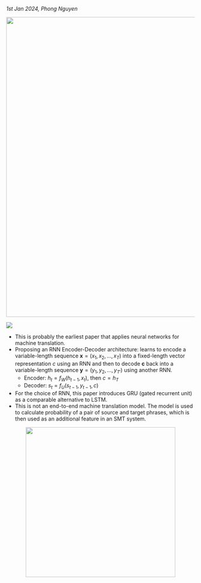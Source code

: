 *1st Jan 2024, Phong Nguyen*

<div>
<p align="center">
  <img src="../figures/Learning Phrase Representations using RNN Encoder–Decoder for Statistical Machine Translation-0.png" style="width:800px"/>
</p>

<a href='https://arxiv.org/abs/1406.1078'><img src='https://img.shields.io/badge/dynamic/json?url=https://api.semanticscholar.org/graph/v1/paper/0b544dfe355a5070b60986319a3f51fb45d1348e?fields=citationCount&query=citationCount&label=EMNLP%202014&prefix=citation%20'/></a>

</div>

- This is probably the earliest paper that applies neural networks for machine translation.
- Proposing an RNN Encoder-Decoder architecture: learns to encode a variable-length sequence $\textbf{x}=(x_1,x_2,\ldots,x_T)$ into a fixed-length vector representation $c$ using an RNN and then to decode $\textbf{c}$ back into a variable-length sequence $\textbf{y}=(y_1,y_2,\ldots,y_{T'})$ using another RNN.
  - Encoder: $h_t = f_W(h_{t-1}, x_{t})$, then $c=h_T$
  - Decoder: $s_t = f_U(s_{t-1}, y_{t-1}, c)$
- For the choice of RNN, this paper introduces GRU (gated recurrent unit) as a comparable alternative to LSTM.
- This is not an end-to-end machine translation model. The model is used to calculate probability of a pair of source and target phrases, which is then used as an additional feature in an SMT system.

<p align="center">
  <img src="../figures/Learning Phrase Representations using RNN Encoder–Decoder for Statistical Machine Translation-1.png" style="width:400px" />
</p>